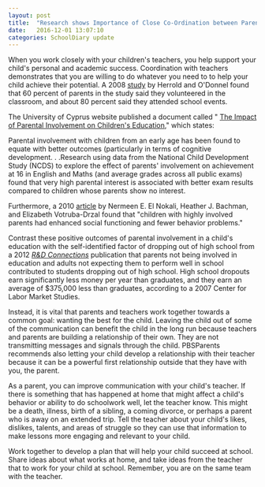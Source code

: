 ```yaml
---
layout: post
title:  "Research shows Importance of Close Co-Ordination between Parents and Teachers for Child&#39;s Overall Growth"
date:   2016-12-01 13:07:10
categories: SchoolDiary update
---
```



When you work closely with your children&#39;s teachers, you help support your child&#39;s personal and academic success. Coordination with teachers demonstrates that you are willing to do whatever you need to to help your child achieve their potential. A 2008 [study](http://nces.ed.gov/pubs2008/2008050.pdf) by Herrold and O&#39;Donnel found that 60 percent of parents in the study said they volunteered in the classroom, and about 80 percent said they attended school events.

The University of Cyprus website published a document called &quot; [The Impact of Parental Involvement on Children&#39;s Education](https://www.ucy.ac.cy/nursery/documents/ThemaVdomadas/DCSF-Parental_Involvement_1.pdf),&quot; which states:

Parental involvement with children from an early age has been found to equate with better outcomes (particularly in terms of cognitive development. . .Research using data from the National Child Development Study (NCDS) to explore the effect of parents&#39; involvement on achievement at 16 in English and Maths (and average grades across all public exams) found that very high parental interest is associated with better exam results compared to children whose parents show no interest.

Furthermore, a 2010 [article](https://www.ncbi.nlm.nih.gov/pmc/articles/PMC2973328/#R20) by Nermeen E. El Nokali, Heather J. Bachman, and Elizabeth Votruba-Drzal found that &quot;children with highly involved parents had enhanced social functioning and fewer behavior problems.&quot;

Contrast these positive outcomes of parental involvement in a child&#39;s education with the self-identified factor of dropping out of high school from a 2012 [_R&amp;D Connections_](https://www.ets.org/Media/Research/pdf/RD_Connections18.pdf) publication that parents not being involved in education and adults not expecting them to perform well in school contributed to students dropping out of high school. High school dropouts earn significantly less money per year than graduates, and they earn an average of $375,000 less than graduates, according to a 2007 Center for Labor Market Studies.

Instead, it is vital that parents and teachers work together towards a common goal: wanting the best for the child. Leaving the child out of some of the communication can benefit the child in the long run because teachers and parents are building a relationship of their own. They are not transmitting messages and signals through the child. PBSParents recommends also letting your child develop a relationship with their teacher because it can be a powerful first relationship outside that they have with you, the parent.

As a parent, you can improve communication with your child&#39;s teacher. If there is something that has happened at home that might affect a child&#39;s behavior or ability to do schoolwork well, let the teacher know. This might be a death, illness, birth of a sibling, a coming divorce, or perhaps a parent who is away on an extended trip. Tell the teacher about your child&#39;s likes, dislikes, talents, and areas of struggle so they can use that information to make lessons more engaging and relevant to your child.

Work together to develop a plan that will help your child succeed at school. Share ideas about what works at home, and take ideas from the teacher that to work for your child at school. Remember, you are on the same team with the teacher.